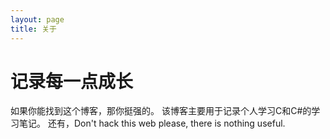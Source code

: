 ```yaml
---
layout: page
title: 关于
---
```


# 记录每一点成长
如果你能找到这个博客，那你挺强的。
该博客主要用于记录个人学习C和C#的学习笔记。
还有，Don't hack this web please, there is nothing useful.
